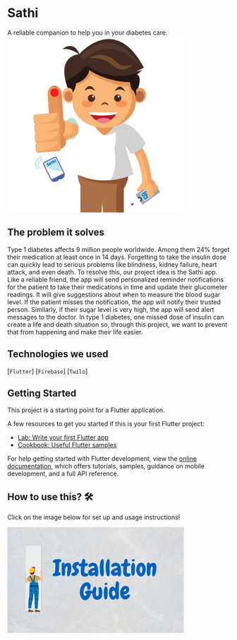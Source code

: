 # Sathi

A reliable companion to help you in your diabetes care.
<img src = "https://github.com/RiteshBista/sathi-app/blob/ghpages/assets/images/banner/banner.png" width="400"></a>

## The problem it solves
Type 1 diabetes affects 9 million people worldwide. Among them 24% forget their medication at least once in 14 days. Forgetting to take the insulin dose can quickly lead to serious problems like blindness, kidney failure, heart attack, and even death. To resolve this, our project idea is the Sathi app. Like a reliable friend, the app will send personalized reminder notifications for the patient to take their medications in time and update their glucometer readings. It will give suggestions about when to measure the blood sugar level. If the patient misses the notification, the app will notify their trusted person. Similarly, if their sugar level is very high, the app will send alert messages to the doctor. In type 1 diabetes, one missed dose of insulin can create a life and death situation so, through this project, we want to prevent that from happening and make their life easier.

## Technologies we used
[`Flutter`] [`Firebase`] [`Twilo`]

## Getting Started

This project is a starting point for a Flutter application.

A few resources to get you started if this is your first Flutter project:

- [Lab: Write your first Flutter app](https://docs.flutter.dev/get-started/codelab)
- [Cookbook: Useful Flutter samples](https://docs.flutter.dev/cookbook)

For help getting started with Flutter development, view the
[online documentation](https://docs.flutter.dev/), which offers tutorials,
samples, guidance on mobile development, and a full API reference.

## How to use this? 🛠
Click on the image below for set up and usage instructions!

<p align="left"><a href = "https://github.com/RiteshBista/sathi-app/blob/documentation/installation.md">
<img src = "https://github.com/RiteshBista/sathi-app/blob/master/assets/installation.png" width="400"></a></p>
